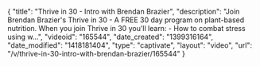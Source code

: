 {
    "title": "Thrive in 30 - Intro with Brendan Brazier",
    "description": "Join Brendan Brazier's Thrive in 30 - A FREE 30 day program on plant-based nutrition. When you join Thrive in 30 you'll learn: - How to combat stress using w...",
    "videoid": "165544",
    "date_created": "1399316164",
    "date_modified": "1418181404",
    "type": "captivate",
    "layout": "video",
    "url": "\/v\/thrive-in-30-intro-with-brendan-brazier\/165544"
}